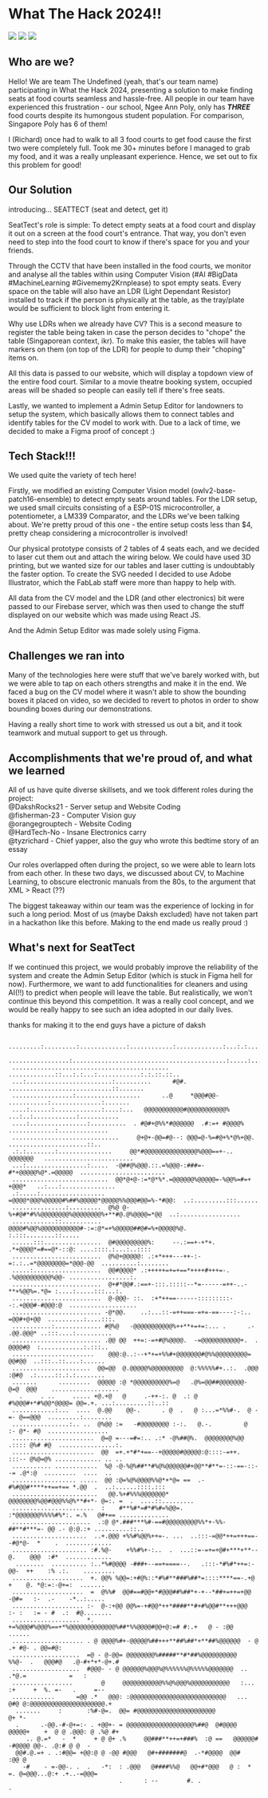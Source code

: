 # What The Hack 2024!!

![](https://raw.githubusercontent.com/DakshRocks21/SUTD_WTH/refs/heads/main/images/admin_setup.jpg)
![](https://raw.githubusercontent.com/DakshRocks21/SUTD_WTH/refs/heads/main/images/image1.jpg)
![](https://raw.githubusercontent.com/DakshRocks21/SUTD_WTH/refs/heads/main/images/hardware.jpg)



## Who are we?
Hello! We are team The Undefined (yeah, that's our team name) participating in What the Hack 2024, presenting a solution to make finding seats at food courts seamless and hassle-free.
All people in our team have experienced this frustration - our school, Ngee Ann Poly, only has ***THREE*** food courts despite its humongous student population. For comparison, Singapore Poly has 6 of them!

I (Richard) once had to walk to all 3 food courts to get food cause the first two were completely full. Took me 30+ minutes before I managed to grab my food, and it was a really unpleasant experience. Hence, we set out to fix this problem for good!

## Our Solution
introducing... SEATTECT
(seat and detect, get it)

SeatTect's role is simple: To detect empty seats at a food court and display it out on a screen at the food court's entrance. That way, you don't even need to step into the food court to know if there's space for you and your friends.

Through the CCTV that have been installed in the food courts, we monitor and analyse all the tables within using Computer Vision (#AI #BigData #MachineLearning #Givememy2Krnplease) to spot empty seats. Every space on the table will also have an LDR (Light Dependant Resistor) installed to track if the person is physically at the table, as the tray/plate would be sufficient to block light from entering it.

Why use LDRs when we already have CV? This is a second measure to register the table being taken in case the person decides to "chope" the table (Singaporean context, ikr). To make this easier, the tables will have markers on them (on top of the LDR) for people to dump their "choping" items on.

All this data is passed to our website, which will display a topdown view of the entire food court. Similar to a movie theatre booking system, occupied areas will be shaded so people can easily tell if there's free seats.

Lastly, we wanted to implement a Admin Setup Editor for landowners to setup the system, which basically allows them to connect tables and identify tables for the CV model to work with. Due to a lack of time, we decided to make a Figma proof of concept :)

## Tech Stack!!!
We used quite the variety of tech here! 

Firstly, we modified an existing Computer Vision model (owlv2-base-patch16-ensemble) to detect empty seats around tables. For the LDR setup, we used small circuits consisting of a ESP-01S microcontroller, a potentiometer, a LM339 Comparator, and the LDRs we've been talking about. We're pretty proud of this one - the entire setup costs less than $4, pretty cheap considering a microcontroller is involved!

Our physical prototype consists of 2 tables of 4 seats each, and we decided to laser cut them out and attach the wiring below. We could have used 3D printing, but we wanted size for our tables and laser cutting is undoubtably the faster option. To create the SVG needed I decided to use Adobe Illustrator, which the FabLab staff were more than happy to help with.

All data from the CV model and the LDR (and other electronics) bit were passed to our Firebase server, which was then used to change the stuff displayed on our website which was made using React JS.

And the Admin Setup Editor was made solely using Figma.

## Challenges we ran into
Many of the technologies here were stuff that we've barely worked with, but we were able to tap on each others strengths and make it in the end. We faced a bug on the CV model where it wasn't able to show the bounding boxes it placed on video, so we decided to revert to photos in order to show bounding boxes during our demonstrations.

Having a really short time to work with stressed us out a bit, and it took teamwork and mutual support to get us through.

## Accomplishments that we're proud of, and what we learned
All of us have quite diverse skillsets, and we took different roles during the project:\
@DakshRocks21 - Server setup and Website Coding\
@fisherman-23 - Computer Vision guy\
@orangegrouptech - Website Coding\
@HardTech-No - Insane Electronics carry\
@tyzrichard - Chief yapper, also the guy who wrote this bedtime story of an essay

Our roles overlapped often during the project, so we were able to learn lots from each other. In these two days, we discussed about CV, to Machine Learning, to obscure electronic manuals from the 80s, to the argument that XML > React (??)

The biggest takeaway within our team was the experience of locking in for such a long period. Most of us (maybe Daksh excluded) have not taken part in a hackathon like this before.
Making to the end made us really proud :)

## What's next for SeatTect
If we continued this project, we would probably improve the reliability of the system and create the Admin Setup Editor (which is stuck in Figma hell for now). Furthermore, we want to add functionalities for cleaners and using AI(!!) to predict when people will leave the table. But realistically, we won't continue this beyond this competition. It was a really cool concept, and we would be really happy to see such an idea adopted in our daily lives.

thanks for making it to the end guys have a picture of daksh
```                                                                                                 
 .........:.........:.............:............:.............:...:.:....................:.::::.:::. 
 .................:...........................................:.....:.....:....:..............:.... 
 ............................................      .............::...:.:...:............:.:.::.::.. 
 ...:........................:..........      #@#.           .............................::....... 
 .................:..................      ..@     *@@@#@@-      ...........:..............:....... 
 ....:......:.............:....:...   @@@@@@@@@@@#@@@@@@@@@@@%      ...:..:............:........... 
 ....:................:..........  . #@#+@%%*#@@@@@@  .#:=+ #@@@@%     .............:.............. 
 ..............................     @+@+-@@=#@--: @@@=@-%=#@+%*@%+@@.    ......................::.. 
 .:.:........:...............     @@*#@@@@@@@@@@@@@@@%@@@==+-.. @@@@@@@   ......................... 
 ...:.................:.....  -@##@%@@@.::.=%@@@-:###=-#*+@@@@@%@*.=@@@@@  ........................ 
 ...........................  @@*@+@-:=*@*%*.=@@@@@@%@@@@@=-%@@%=#=+ +@@@*   ..:...:............... 
 .:.....:..................  =@@@@*@@@%@@@@@#%##%@@@@@*@@@@@%%@@@#@@=%-*#@@:  ..:.........:::...... 
 ...............:.........  @%@ @-%+#@#*#%%@@@@@@@@%@@@@@@@@%+**#@.@%@@@@=*@@  ..:................. 
 ............::...........  @@@@#%@@%@@@@@@@@@@@#-:=:@*=+%@@@@@##@#=%+@@@@@%@. :.:::........::..... 
 ......:::................  @#@@@@@@@@@%:     --.:==+-+*+. .*+@@@@*=#==@*-::@: ....::::.:...:..:::: 
 .........................  @%@+@@@@@: .:+*+++---++-:-=:.:..=*@@@@@@@@=*@@@-@@  ..........:........ 
 .....:...................  @@#@@@@* .:+++++=+=+==*++++#+++=-. .%@@@@@@@@@@%@@- .................:. 
 .........................  @+#*@@#.:==+-:::.:::::--*=------=++-..-**+%@@%=.*@= :....:.....:::...:. 
 .........................  @-@@@- ::.  :+*++==------:::::::::--:.+@@@#-#@@@:@  ................... 
 ......................... -@*@@.    ..:...::-=++===-=+=-==----:-:.. =@@#+@+@@  ..........:....:::. 
 ...........:............. #@%@   -@@@@@@@@@@@%++**+=+=:... .      .- .@@.@@@* ..:::....:.......... 
 ......................... .@@ @@  ++=:-=+#@%@@@@.  -=@@@@@@@@@@@+.  . @@@@#@  :............:.:::.. 
 .......................    @@@:@..:--+*+=+%%#+@@@@@@@#@%%@@@@@@@@@=    @@#@@  ..:::..::....:...... 
 ......................  @@=@@  @.@@@@@%@@@@@@@@@  @:%%%%%#+..:.  .@@@  :@#@  .:.....::.:.:........ 
 .......      .........  @@@@@ :@ *@@@@@@@@@@%=@   .@%=@@##@@@@@@@- @=@  @@@    ................... 
   .     . ..     ..... +@.+@   @     .-++-:. @  .: @ #%@@@#+*#%@@*@@@@= @@=.+. ...:.........::..:: 
 ............:...  ....  @.@@    @@-.      . @  .   @ :...=*%%#-.  @ -=- @==@@@  .........:........ 
 ................:.. ..  @%@@ :=   -#@@@@@@@@ :-:.   @.-.         @   :- @*- #@  .................  
 .......................  @=@ =---=#=:.. .:* -@%##@%.  @@@@@@@@%@@ .:::: @%# #@  ................:. 
 .......................  @@  =+.+*#*+==--+@@@@@#@@@@@:@::::-=++.  :::-- @%@=@% ............. .. .. 
 ........... ............  %@ -@-%@%##**#%@%@@@@@@#+@@**#**=-::-==-::--= .@*:@  .........  ....  .. 
 .................. .....  @@ :@=%@%@@@@%%@*+*@= ==  .-#%#@@#****++==+== *.@@  .  ..:......::::.::: 
 ........................   @@.%+#%%%@@@@@@@*  @@@@@@@@%@@#@@@%%@%**#+*- @=:. =  .  ....::......... 
 .......................  :    #**%#*=#*#%#=%@@=.     :*@@@@@@@%%%%#%*:. =.%   @#+== .............. 
 ......................  .:@ @*.###***%#-==#@@@@@@@@@%%*+-%%-##**#***=- @@ .- @:@.:+ ..........::.. 
 .....................  ..+.@@@ +%%#%@@%++=-. ...  ..:::-=@@*++=+++==--#@*@-  *    .  ............. 
 ..................... :#.%@-    +%%#%+-:..  .  ...::=-=+=+@#+***+**--@.    @@@  :#*  ............. 
  ........  .......... :..*%#@@@@ -###+--==+====--.   .:::-*#%#*++=:-@@-  ++    :% .:.    ......... 
 ....................  +. @@% %@@=:+#@%::*#%#**###%##*=::::****==-.+@   +    @. *@:=:-@+=:  ....... 
 ....................  =  @%%#  @@#==#@@+*#@@@##%##*+-+--*##+=++=+@@    -@#=   :-  .-    -*..:..... 
 .................... :-  @-:+@@ @@%=-+#@@*++*####**#+#%@@#**+++@@@   :- :   := - #  .:  #@........ 
 ...................  *.  +=%@@@#%@@@%==+*%@@@@@@@@@@@@@%##*%%@@@@#@@+@:=# #:.+   @ - :@@    ...... 
 .................... . @ @@@@%#+-@@@@@%##+++**##%##*+**##%@@@@@@  - @ .+ #@- . @@=#@:              
 ...................  =@ - @-@@= @@@@@@@@%#####**#*##%@@@@@@@@@@    %%@-  .   @@@#@   .@-#+*+*-@+.# 
 ...................  #@@@- - @ @@@@@@%@@@%@%%%%%%@%%%%%@@@@@@@  ..     .*@.=            =   :      
 .................        @     @@@@@@@@@@@%%@%@@@%@@@@@@@@@@@   :...   :+     +  %. =-   .     =-- 
 ............      =@@ .*   @@@: :@@@@@@@@@@@@@@@@@@@@@@@@@@@   ...   @#@ @:@@@@@@@@@@@@@@@@@@@@@.+ 
  .......     :       :%#-@=.  @@= #@@@@@@@@@@@@@@@@@@@@@@              @+ *-                       
  .      .-@@.-#-@+=:- . +@@+- = @@@@@@@@@@@@@@@@@@@%##@  @#@@@@    @@@@@+    +  @ @ .@@@: @ .%@ #+ 
     .. @.=*   -  *     + @ @+ .%     @@###**++=+###%  :@ ==   @@@@@@#      -#@@@@ @@-. .@:# @ @  - 
  @@#.@.=+ . .:#@@= +@@:@ @ -@@ #@@@   @#+#######@  .-*#@@@@  @@#                             :@@ @ 
    -#    - =-@@-. .  .   -*:  : .@@@   @####%%@   @@+#*@@@   @ :  * =. @=@@@...@:+ .+..-=@@@=      
                               .      : --        #. .                  .                           
```
